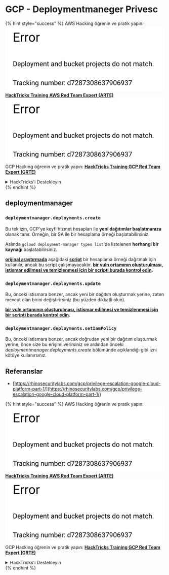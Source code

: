 # GCP - Deploymentmaneger Privesc

{% hint style="success" %}
AWS Hacking öğrenin ve pratik yapın:<img src="../../../.gitbook/assets/image (1) (1).png" alt="" data-size="line">[**HackTricks Training AWS Red Team Expert (ARTE)**](https://training.hacktricks.xyz/courses/arte)<img src="../../../.gitbook/assets/image (1) (1).png" alt="" data-size="line">\
GCP Hacking öğrenin ve pratik yapın: <img src="../../../.gitbook/assets/image (2).png" alt="" data-size="line">[**HackTricks Training GCP Red Team Expert (GRTE)**<img src="../../../.gitbook/assets/image (2).png" alt="" data-size="line">](https://training.hacktricks.xyz/courses/grte)

<details>

<summary>HackTricks'i Destekleyin</summary>

* [**abonelik planlarını**](https://github.com/sponsors/carlospolop) kontrol edin!
* **💬 [**Discord grubuna**](https://discord.gg/hRep4RUj7f) veya [**telegram grubuna**](https://t.me/peass) katılın ya da **Twitter'da** 🐦 [**@hacktricks\_live**](https://twitter.com/hacktricks\_live)** bizi takip edin.**
* **Hacking ipuçlarını paylaşmak için** [**HackTricks**](https://github.com/carlospolop/hacktricks) ve [**HackTricks Cloud**](https://github.com/carlospolop/hacktricks-cloud) github reposuna PR gönderin.

</details>
{% endhint %}

## deploymentmanager

### `deploymentmanager.deployments.create`

Bu tek izin, GCP'ye keyfi hizmet hesapları ile **yeni dağıtımlar başlatmanıza** olanak tanır. Örneğin, bir SA ile bir hesaplama örneği başlatabilirsiniz.

Aslında `gcloud deployment-manager types list`'de listelenen **herhangi bir kaynağı** başlatabilirsiniz.

[**orijinal araştırmada**](https://rhinosecuritylabs.com/gcp/privilege-escalation-google-cloud-platform-part-1/) aşağıdaki [**script**](https://github.com/RhinoSecurityLabs/GCP-IAM-Privilege-Escalation/blob/master/ExploitScripts/deploymentmanager.deployments.create.py) bir hesaplama örneği dağıtmak için kullanılır, ancak bu script çalışmayacaktır. [**bir vuln ortamının oluşturulması, istismar edilmesi ve temizlenmesi için bir scripti burada kontrol edin**](https://github.com/carlospolop/gcp\_privesc\_scripts/blob/main/tests/1-deploymentmanager.deployments.create.sh)**.**

### `deploymentmanager.deployments.update`

Bu, önceki istismara benzer, ancak yeni bir dağıtım oluşturmak yerine, zaten mevcut olan birini değiştirirsiniz (bu yüzden dikkatli olun).

[**bir vuln ortamının oluşturulması, istismar edilmesi ve temizlenmesi için bir scripti burada kontrol edin**](https://github.com/carlospolop/gcp\_privesc\_scripts/blob/main/tests/e-deploymentmanager.deployments.update.sh)**.**

### `deploymentmanager.deployments.setIamPolicy`

Bu, önceki istismara benzer, ancak doğrudan yeni bir dağıtım oluşturmak yerine, önce size bu erişimi verirsiniz ve ardından önceki _deploymentmanager.deployments.create_ bölümünde açıklandığı gibi izni kötüye kullanırsınız.

## Referanslar

* [https://rhinosecuritylabs.com/gcp/privilege-escalation-google-cloud-platform-part-1/](https://rhinosecuritylabs.com/gcp/privilege-escalation-google-cloud-platform-part-1/)

{% hint style="success" %}
AWS Hacking öğrenin ve pratik yapın:<img src="../../../.gitbook/assets/image (1) (1).png" alt="" data-size="line">[**HackTricks Training AWS Red Team Expert (ARTE)**](https://training.hacktricks.xyz/courses/arte)<img src="../../../.gitbook/assets/image (1) (1).png" alt="" data-size="line">\
GCP Hacking öğrenin ve pratik yapın: <img src="../../../.gitbook/assets/image (2).png" alt="" data-size="line">[**HackTricks Training GCP Red Team Expert (GRTE)**<img src="../../../.gitbook/assets/image (2).png" alt="" data-size="line">](https://training.hacktricks.xyz/courses/grte)

<details>

<summary>HackTricks'i Destekleyin</summary>

* [**abonelik planlarını**](https://github.com/sponsors/carlospolop) kontrol edin!
* **💬 [**Discord grubuna**](https://discord.gg/hRep4RUj7f) veya [**telegram grubuna**](https://t.me/peass) katılın ya da **Twitter'da** 🐦 [**@hacktricks\_live**](https://twitter.com/hacktricks\_live)** bizi takip edin.**
* **Hacking ipuçlarını paylaşmak için** [**HackTricks**](https://github.com/carlospolop/hacktricks) ve [**HackTricks Cloud**](https://github.com/carlospolop/hacktricks-cloud) github reposuna PR gönderin.

</details>
{% endhint %}
